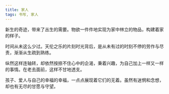 ```yaml
---
title: 家人
tags: 书写, 家人
---
```


新生的奇迹，带来了丛生的需要。物欲一件件地实现为家中林立的物品，构建着家的样子。

时间从未这么少过。天伦之乐的片刻时光背后，是从未有过的时刻不停的劳作与尽责，渐渐从生疏到熟练。

纵然这样连轴转，却依然按捺不住心中的企渴，秉着兴趣，为自己加上一样又一样的事情。在老去面前，这样不甘地透支。

孩子、爱人与自己的幸福的幸福，一点点展现着它们的无着。虽然有迷惘和念想，却也有无尽的甘愿与守望。
